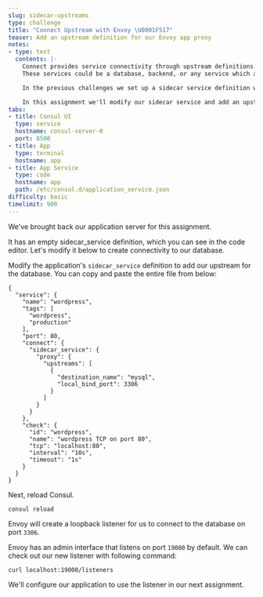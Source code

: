 ```yaml
---
slug: sidecar-upstreams
type: challenge
title: "Connect Upstream with Envoy \U0001F517"
teaser: Add an upstream definition for our Envoy app proxy
notes:
- type: text
  contents: |-
    Connect provides service connectivity through upstream definitions.
    These services could be a database, backend, or any service which another service relies on. <br>

    In the previous challenges we set up a sidecar service definition without an upstream definition.  <br>

    In this assignment we'll modify our sidecar service and add an upstream definition that will allow our application to connect to its database.
tabs:
- title: Consul UI
  type: service
  hostname: consul-server-0
  port: 8500
- title: App
  type: terminal
  hostname: app
- title: App Service
  type: code
  hostname: app
  path: /etc/consul.d/application_service.json
difficulty: basic
timelimit: 900
---
```

We've brought back our application server for this assignment. <br>

It has an empty sidecar_service definition, which you can see in the code editor.
Let's modify it below to create connectivity to our database. <br>

Modify the application's `sidecar_service` definition to add our upstream for the database.
You can copy and paste the entire file from below: <br>

```
{
  "service": {
    "name": "wordpress",
    "tags": [
      "wordpress",
      "production"
    ],
    "port": 80,
    "connect": {
      "sidecar_service": {
        "proxy": {
          "upstreams": [
            {
              "destination_name": "mysql",
              "local_bind_port": 3306
            }
          ]
        }
      }
    },
    "check": {
      "id": "wordpress",
      "name": "wordpress TCP on port 80",
      "tcp": "localhost:80",
      "interval": "10s",
      "timeout": "1s"
    }
  }
}
```

Next, reload Consul.

```
consul reload
```

Envoy will create a loopback listener for us to connect to the database on port `3306`. <br>

Envoy has an admin interface that listens on port `19000` by default.
We can check out our new listener with following command: <br>

```
curl localhost:19000/listeners
```

We'll configure our application to use the listener in our next assignment.